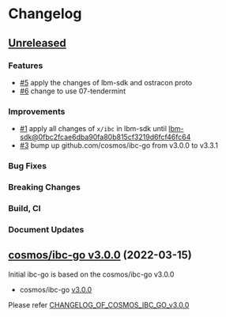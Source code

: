 # Changelog

## [Unreleased](https://github.com/line/ibc-go/tree/HEAD)

### Features
* [\#5](https://github.com/line/ibc-go/pull/5) apply the changes of lbm-sdk and ostracon proto
* [\#6](https://github.com/line/ibc-go/pull/6) change to use 07-tendermint

### Improvements
* [\#1](https://github.com/line/ibc-go/pull/1) apply all changes of `x/ibc` in lbm-sdk until [lbm-sdk@0fbc2fcae6dba90fa80b815cf3219d6fcf46fc64](https://github.com/line/lbm-sdk/tree/0fbc2fcae6dba90fa80b815cf3219d6fcf46fc64)
* [\#3](https://github.com/line/ibc-go/pull/3) bump up github.com/cosmos/ibc-go from v3.0.0 to v3.3.1

### Bug Fixes

### Breaking Changes

### Build, CI

### Document Updates


## [cosmos/ibc-go v3.0.0](https://github.com/cosmos/ibc-go/blob/v3.0.0/CHANGELOG.md) (2022-03-15)
Initial ibc-go is based on the cosmos/ibc-go v3.0.0

* cosmos/ibc-go [v3.0.0](https://github.com/cosmos/ibc-go/releases/tag/v3.0.0)

Please refer [CHANGELOG_OF_COSMOS_IBC_GO_v3.0.0](https://github.com/cosmos/ibc-go/blob/v3.0.0/CHANGELOG.md)